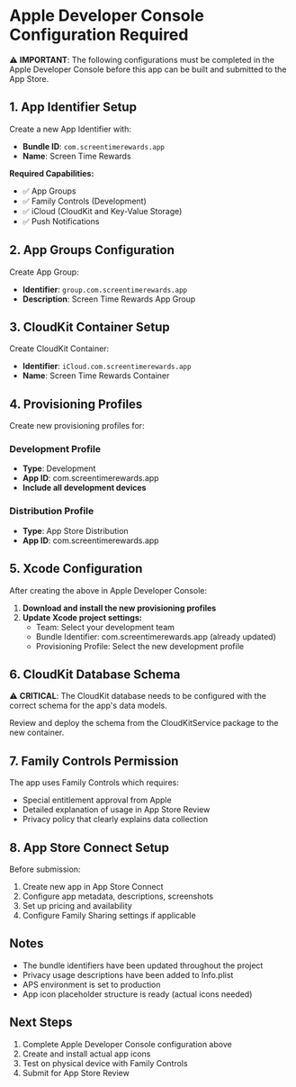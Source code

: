 # Apple Developer Console Configuration Required

⚠️ **IMPORTANT**: The following configurations must be completed in the Apple Developer Console before this app can be built and submitted to the App Store.

## 1. App Identifier Setup

Create a new App Identifier with:
- **Bundle ID**: `com.screentimerewards.app`
- **Name**: Screen Time Rewards

**Required Capabilities:**
- ✅ App Groups
- ✅ Family Controls (Development)
- ✅ iCloud (CloudKit and Key-Value Storage)
- ✅ Push Notifications

## 2. App Groups Configuration

Create App Group:
- **Identifier**: `group.com.screentimerewards.app`
- **Description**: Screen Time Rewards App Group

## 3. CloudKit Container Setup

Create CloudKit Container:
- **Identifier**: `iCloud.com.screentimerewards.app`
- **Name**: Screen Time Rewards Container

## 4. Provisioning Profiles

Create new provisioning profiles for:

### Development Profile
- **Type**: Development
- **App ID**: com.screentimerewards.app
- **Include all development devices**

### Distribution Profile
- **Type**: App Store Distribution
- **App ID**: com.screentimerewards.app

## 5. Xcode Configuration

After creating the above in Apple Developer Console:

1. **Download and install the new provisioning profiles**
2. **Update Xcode project settings:**
   - Team: Select your development team
   - Bundle Identifier: com.screentimerewards.app (already updated)
   - Provisioning Profile: Select the new development profile

## 6. CloudKit Database Schema

⚠️ **CRITICAL**: The CloudKit database needs to be configured with the correct schema for the app's data models.

Review and deploy the schema from the CloudKitService package to the new container.

## 7. Family Controls Permission

The app uses Family Controls which requires:
- Special entitlement approval from Apple
- Detailed explanation of usage in App Store Review
- Privacy policy that clearly explains data collection

## 8. App Store Connect Setup

Before submission:
1. Create new app in App Store Connect
2. Configure app metadata, descriptions, screenshots
3. Set up pricing and availability
4. Configure Family Sharing settings if applicable

## Notes

- The bundle identifiers have been updated throughout the project
- Privacy usage descriptions have been added to Info.plist
- APS environment is set to production
- App icon placeholder structure is ready (actual icons needed)

## Next Steps

1. Complete Apple Developer Console configuration above
2. Create and install actual app icons
3. Test on physical device with Family Controls
4. Submit for App Store Review